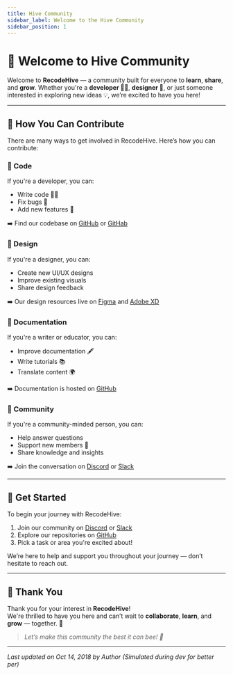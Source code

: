 ```yaml
---
title: Hive Community
sidebar_label: Welcome to the Hive Community
sidebar_position: 1
---
```

# 🐝 Welcome to Hive Community

Welcome to **RecodeHive** — a community built for everyone to **learn**, **share**, and **grow**. Whether you're a **developer 👨‍💻**, **designer 🎨**, or just someone interested in exploring new ideas 💡, we’re excited to have you here!

---

## 🌟 How You Can Contribute

There are many ways to get involved in RecodeHive. Here’s how you can contribute:

### 🔧 Code
If you're a developer, you can:
- Write code 🧑‍💻
- Fix bugs 🐞
- Add new features 🚀

➡️ Find our codebase on [GitHub](#) or [GitHab](#)

### 🎨 Design
If you're a designer, you can:
- Create new UI/UX designs
- Improve existing visuals
- Share design feedback

➡️ Our design resources live on [Figma](#) and [Adobe XD](#)

### 📝 Documentation
If you're a writer or educator, you can:
- Improve documentation 🖋️
- Write tutorials 📚
- Translate content 🌍

➡️ Documentation is hosted on [GitHub](#)

### 🤝 Community
If you're a community-minded person, you can:
- Help answer questions
- Support new members 💬
- Share knowledge and insights

➡️ Join the conversation on [Discord](#) or [Slack](#)

---

## 🚀 Get Started

To begin your journey with RecodeHive:
1. Join our community on [Discord](#) or [Slack](#)
2. Explore our repositories on [GitHub](#)
3. Pick a task or area you're excited about!

We’re here to help and support you throughout your journey — don’t hesitate to reach out.

---

## 🙏 Thank You

Thank you for your interest in **RecodeHive**!  
We're thrilled to have you here and can’t wait to **collaborate**, **learn**, and **grow** — together. 🌱

> _Let’s make this community the best it can bee! 🐝_

---

_Last updated on Oct 14, 2018 by Author (Simulated during dev for better per)_
